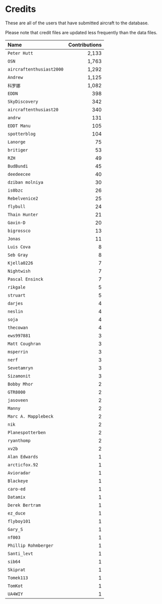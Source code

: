 ﻿# Credits

These are all of the users that have submitted aircraft to the database.

Please note that credit files are updated less frequently than the data files.

| Name                     | Contributions |
| :--                      | --: |
| `Peter Hutt`             | 2,133 |
| `OSN`                    | 1,763 |
| `aircraftenthusiast2000` | 1,292 |
| `Andrew`                 | 1,125 |
| `科罗娜`                    | 1,082 |
| `EDDN`                   | 398 |
| `SkyDiscovery`           | 342 |
| `aircraftenthusiast20`   | 340 |
| `andrw`                  | 131 |
| `EDDT Manu`              | 105 |
| `spotterblog`            | 104 |
| `Lanorge`                | 75 |
| `britiger`               | 53 |
| `RZH`                    | 49 |
| `BudBundi`               | 45 |
| `deedeecee`              | 40 |
| `dziban molniya`         | 30 |
| `is0bzc`                 | 26 |
| `Rebelvenice2`           | 25 |
| `flybull`                | 24 |
| `Thain Hunter`           | 21 |
| `Gavin-D`                | 20 |
| `bigrossco`              | 13 |
| `Jonas`                  | 11 |
| `Luis Cova`              | 8 |
| `Seb Gray`               | 8 |
| `Kjella0226`             | 7 |
| `Nightwish`              | 7 |
| `Pascal Ensinck`         | 7 |
| `rikgale`                | 5 |
| `struart`                | 5 |
| `darjes`                 | 4 |
| `neslin`                 | 4 |
| `soja`                   | 4 |
| `thecowan`               | 4 |
| `ews997881`              | 3 |
| `Matt Coughran`          | 3 |
| `msperrin`               | 3 |
| `nerf`                   | 3 |
| `Sevetamryn`             | 3 |
| `Sizamonit`              | 3 |
| `Bobby Mhor`             | 2 |
| `GTR8000`                | 2 |
| `jasoveen`               | 2 |
| `Manny`                  | 2 |
| `Marc A. Mapplebeck`     | 2 |
| `nik`                    | 2 |
| `Planespotterben`        | 2 |
| `ryanthomp`              | 2 |
| `xv2b`                   | 2 |
| `Alan Edwards`           | 1 |
| `arcticfox.92`           | 1 |
| `Avioradar`              | 1 |
| `Blackeye`               | 1 |
| `caro-ed`                | 1 |
| `Datamix`                | 1 |
| `Derek Bertram`          | 1 |
| `ez_duce`                | 1 |
| `flyboy101`              | 1 |
| `Gary_S`                 | 1 |
| `nf003`                  | 1 |
| `Phillip Rohmberger`     | 1 |
| `Santi_levt`             | 1 |
| `sib64`                  | 1 |
| `Skiprat`                | 1 |
| `Tomek113`               | 1 |
| `TomKot`                 | 1 |
| `UA4WIY`                 | 1 |

